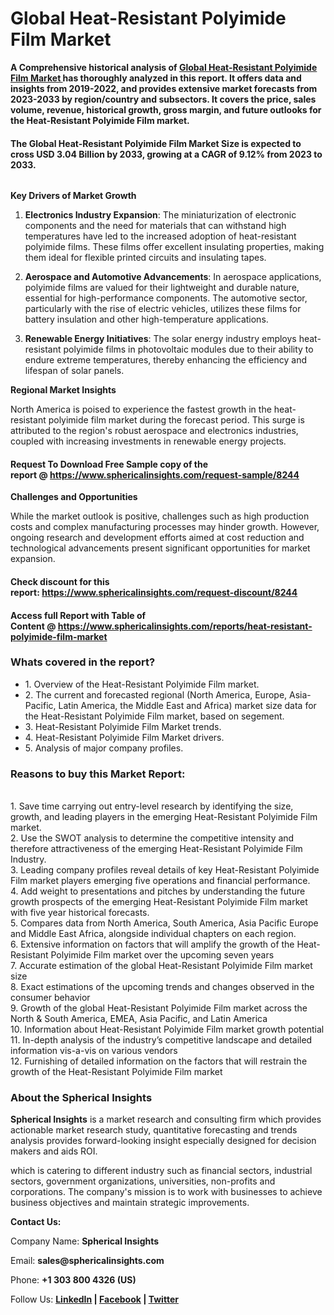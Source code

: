 <h1 class="news-post-title">Global Heat-Resistant Polyimide Film Market</h1>
<p><strong>A Comprehensive historical analysis of&nbsp;<a href="https://www.sphericalinsights.com/reports/heat-resistant-polyimide-film-market" target="_blank" rel="noreferrer noopener">Global Heat-Resistant Polyimide Film Market&nbsp;</a>has thoroughly analyzed in this report. It offers data and insights from 2019-2022, and provides extensive market forecasts from 2023-2033 by region/country and subsectors. It covers the price, sales volume, revenue, historical growth, gross margin, and future outlooks for the Heat-Resistant Polyimide Film market.</strong></p>
<h4><strong>The Global Heat-Resistant Polyimide Film Market Size is expected to cross USD 3.04 Billion by 2033, growing at a CAGR of 9.12% from 2023 to 2033.</strong></h4>
<p><strong><img src="https://www.sphericalinsights.com/images/rd/global-heat-resistant-polyimide-film-market.png" alt="" /></strong></p>
<p><strong>Key Drivers of Market Growth</strong></p>
<ol>
<li>
<p><strong>Electronics Industry Expansion</strong>: The miniaturization of electronic components and the need for materials that can withstand high temperatures have led to the increased adoption of heat-resistant polyimide films. These films offer excellent insulating properties, making them ideal for flexible printed circuits and insulating tapes.</p>
</li>
<li>
<p><strong>Aerospace and Automotive Advancements</strong>: In aerospace applications, polyimide films are valued for their lightweight and durable nature, essential for high-performance components. The automotive sector, particularly with the rise of electric vehicles, utilizes these films for battery insulation and other high-temperature applications.</p>
</li>
<li>
<p><strong>Renewable Energy Initiatives</strong>: The solar energy industry employs heat-resistant polyimide films in photovoltaic modules due to their ability to endure extreme temperatures, thereby enhancing the efficiency and lifespan of solar panels.</p>
</li>
</ol>
<p><strong>Regional Market Insights</strong></p>
<p>North America is poised to experience the fastest growth in the heat-resistant polyimide film market during the forecast period. This surge is attributed to the region's robust aerospace and electronics industries, coupled with increasing investments in renewable energy projects.</p>
<h4>Request To Download Free Sample copy of the report&nbsp;@&nbsp;<a href="https://www.sphericalinsights.com/request-sample/8244">https://www.sphericalinsights.com/request-sample/8244</a></h4>
<p><strong>Challenges and Opportunities</strong></p>
<p>While the market outlook is positive, challenges such as high production costs and complex manufacturing processes may hinder growth. However, ongoing research and development efforts aimed at cost reduction and technological advancements present significant opportunities for market expansion.</p>
<h4>Check discount for this report:&nbsp;<a href="https://www.sphericalinsights.com/request-discount/8244">https://www.sphericalinsights.com/request-discount/8244</a></h4>
<h4>Access full Report with Table of Content&nbsp;@&nbsp;<a href="https://www.sphericalinsights.com/reports/heat-resistant-polyimide-film-market">https://www.sphericalinsights.com/reports/heat-resistant-polyimide-film-market</a>&nbsp;</h4>
<h3><strong>Whats covered in the report?</strong></h3>
<ul>
<li>1. Overview of the Heat-Resistant Polyimide Film market.</li>
<li>2. The current and forecasted regional (North America, Europe, Asia-Pacific, Latin America, the Middle East and Africa) market size data for the Heat-Resistant Polyimide Film market, based on segement.</li>
<li>3. Heat-Resistant Polyimide Film Market trends.</li>
<li>4. Heat-Resistant Polyimide Film Market drivers.</li>
<li>5. Analysis of major company profiles.</li>
</ul>
<h3><strong>Reasons to buy this Market Report:</strong></h3>
<p><br />1. Save time carrying out entry-level research by identifying the size, growth, and leading players in the emerging Heat-Resistant Polyimide Film market.<br />2. Use the SWOT analysis to determine the competitive intensity and therefore attractiveness of the emerging Heat-Resistant Polyimide Film Industry.<br />3. Leading company profiles reveal details of key Heat-Resistant Polyimide Film market players emerging five operations and financial performance.<br />4. Add weight to presentations and pitches by understanding the future growth prospects of the emerging Heat-Resistant Polyimide Film market with five year historical forecasts.<br />5. Compares data from North America, South America, Asia Pacific Europe and Middle East Africa, alongside individual chapters on each region.<br />6. Extensive information on factors that will amplify the growth of the Heat-Resistant Polyimide Film market over the upcoming seven years<br />7. Accurate estimation of the global Heat-Resistant Polyimide Film market size<br />8. Exact estimations of the upcoming trends and changes observed in the consumer behavior<br />9. Growth of the global Heat-Resistant Polyimide Film market across the North &amp; South America, EMEA, Asia Pacific, and Latin America<br />10. Information about Heat-Resistant Polyimide Film market growth potential<br />11. In-depth analysis of the industry&rsquo;s competitive landscape and detailed information vis-a-vis on various vendors<br />12. Furnishing of detailed information on the factors that will restrain the growth of the Heat-Resistant Polyimide Film market</p>
<h3><strong>About the Spherical Insights</strong></h3>
<p><strong>Spherical Insights</strong>&nbsp;is a market research and consulting firm which provides actionable market research study, quantitative forecasting and trends analysis provides forward-looking insight especially designed for decision makers and aids ROI.</p>
<p>which is catering to different industry such as financial sectors, industrial sectors, government organizations, universities, non-profits and corporations. The company's mission is to work with businesses to achieve business objectives and maintain strategic improvements.</p>
<p><strong>Contact Us:</strong></p>
<p>Company Name:&nbsp;<strong>Spherical Insights</strong></p>
<p>Email:&nbsp;<strong>sales@sphericalinsights.com</strong></p>
<p>Phone:&nbsp;<strong>+1 303 800 4326 (US)</strong></p>
<p>Follow Us:&nbsp;<strong><a href="https://www.linkedin.com/company/spherical-insight/"><u>LinkedIn</u></a>&nbsp;|&nbsp;<a href="https://www.facebook.com/sphericalinsights22"><u>Facebook</u></a>&nbsp;|&nbsp;<a href="https://twitter.com/SInsights_US"><u>Twitter</u></a></strong></p>
